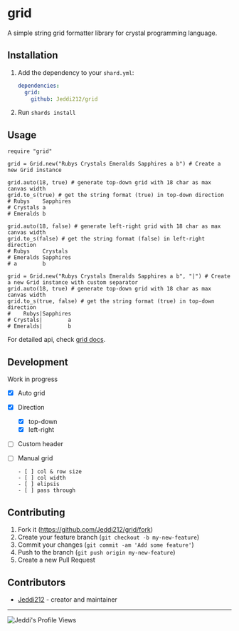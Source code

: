 # grid

A simple string grid formatter library for crystal programming language.

## Installation

1. Add the dependency to your `shard.yml`:

   ```yaml
   dependencies:
     grid:
       github: Jeddi212/grid
   ```

2. Run `shards install`

## Usage

```crystal
require "grid"

grid = Grid.new("Rubys Crystals Emeralds Sapphires a b") # Create a new Grid instance

grid.auto(18, true) # generate top-down grid with 18 char as max canvas width
grid.to_s(true) # get the string format (true) in top-down direction
# Rubys    Sapphires
# Crystals a        
# Emeralds b        

grid.auto(18, false) # generate left-right grid with 18 char as max canvas width
grid.to_s(false) # get the string format (false) in left-right direction
# Rubys    Crystals 
# Emeralds Sapphires
# a        b

grid = Grid.new("Rubys Crystals Emeralds Sapphires a b", "|") # Create a new Grid instance with custom separator
grid.auto(18, true) # generate top-down grid with 18 char as max canvas width
grid.to_s(true, false) # get the string format (true) in top-down direction
#    Rubys|Sapphires
# Crystals|        a
# Emeralds|        b

```

For detailed api, check [grid docs](https://jeddi212.github.io/grid/).

## Development

Work in progress

- [x] Auto grid

- [x] Direction

   - [x] top-down
   - [x] left-right
   
- [ ] Custom header

- [ ] Manual grid 

      - [ ] col & row size
      - [ ] col width
      - [ ] elipsis
      - [ ] pass through

## Contributing

1. Fork it (<https://github.com/Jeddi212/grid/fork>)
2. Create your feature branch (`git checkout -b my-new-feature`)
3. Commit your changes (`git commit -am 'Add some feature'`)
4. Push to the branch (`git push origin my-new-feature`)
5. Create a new Pull Request

## Contributors

- [Jeddi212](https://github.com/Jeddi212) - creator and maintainer

<hr>

![Jeddi's Profile Views](https://api.visitorbadge.io/api/visitors?path=https%3A%2F%2Fgithub.com%2FJeddi212&countColor=%23fce775&style=flat-square)
